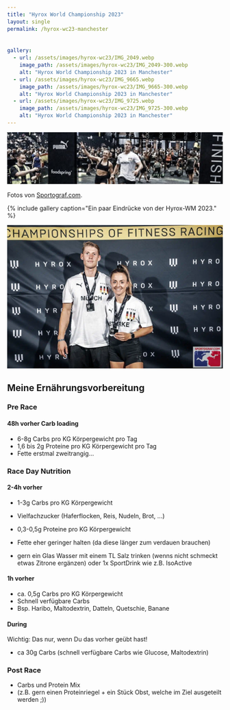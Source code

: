 ```yaml
---
title: "Hyrox World Championship 2023"
layout: single
permalink: /hyrox-wc23-manchester


gallery:
  - url: /assets/images/hyrox-wc23/IMG_2049.webp
    image_path: /assets/images/hyrox-wc23/IMG_2049-300.webp
    alt: "Hyrox World Championship 2023 in Manchester"
  - url: /assets/images/hyrox-wc23/IMG_9665.webp
    image_path: /assets/images/hyrox-wc23/IMG_9665-300.webp
    alt: "Hyrox World Championship 2023 in Manchester"
  - url: /assets/images/hyrox-wc23/IMG_9725.webp
    image_path: /assets/images/hyrox-wc23/IMG_9725-300.webp
    alt: "Hyrox World Championship 2023 in Manchester"
---
```


![](/assets/images/hyrox-wc-header.jpg)

Fotos von [Sportograf.com](https://sportograf.com).

{% include gallery caption="Ein paar Eindrücke von der Hyrox-WM 2023." %}

![Siegerehrung](/assets/images/hyrox-wc23/IMG_2040.webp)

## Meine Ernährungsvorbereitung

### Pre Race
#### 48h vorher Carb loading
- 6-8g Carbs pro KG Körpergewicht pro Tag
- 1,6 bis 2g Proteine pro KG Körpergewicht pro Tag
- Fette erstmal zweitrangig...

### Race Day Nutrition
#### 2-4h vorher 
- 1-3g Carbs pro KG Körpergewicht
- Vielfachzucker (Haferflocken, Reis, Nudeln, Brot, ...)
- 0,3-0,5g Proteine pro KG Körpergewicht
- Fette eher geringer halten (da diese länger zum verdauen brauchen)

- gern ein Glas Wasser mit einem TL Salz trinken (wenns nicht schmeckt etwas Zitrone ergänzen) oder 1x SportDrink wie z.B. IsoActive

#### 1h vorher 
- ca. 0,5g Carbs pro KG Körpergewicht
- Schnell verfügbare Carbs
- Bsp. Haribo, Maltodextrin, Datteln, Quetschie, Banane

#### During
Wichtig: Das nur, wenn Du das vorher geübt hast!
 
- ca 30g Carbs (schnell verfügbare Carbs wie Glucose, Maltodextrin)

### Post Race
- Carbs und Protein Mix 
- (z.B. gern einen Proteinriegel + ein Stück Obst, welche im Ziel ausgeteilt werden ;))



